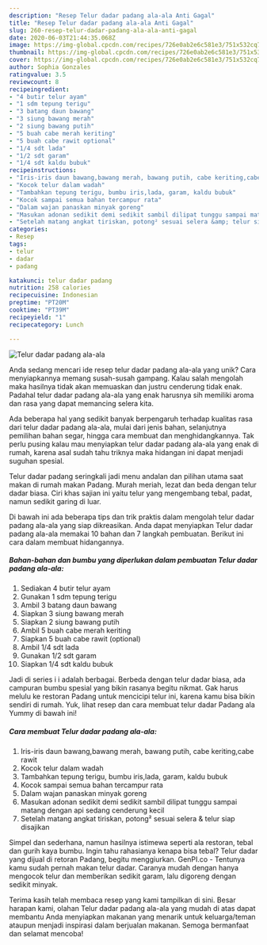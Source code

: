 ```yaml
---
description: "Resep Telur dadar padang ala-ala Anti Gagal"
title: "Resep Telur dadar padang ala-ala Anti Gagal"
slug: 260-resep-telur-dadar-padang-ala-ala-anti-gagal
date: 2020-06-03T21:44:35.068Z
image: https://img-global.cpcdn.com/recipes/726e0ab2e6c581e3/751x532cq70/telur-dadar-padang-ala-ala-foto-resep-utama.jpg
thumbnail: https://img-global.cpcdn.com/recipes/726e0ab2e6c581e3/751x532cq70/telur-dadar-padang-ala-ala-foto-resep-utama.jpg
cover: https://img-global.cpcdn.com/recipes/726e0ab2e6c581e3/751x532cq70/telur-dadar-padang-ala-ala-foto-resep-utama.jpg
author: Sophia Gonzales
ratingvalue: 3.5
reviewcount: 8
recipeingredient:
- "4 butir telur ayam"
- "1 sdm tepung terigu"
- "3 batang daun bawang"
- "3 siung bawang merah"
- "2 siung bawang putih"
- "5 buah cabe merah keriting"
- "5 buah cabe rawit optional"
- "1/4 sdt lada"
- "1/2 sdt garam"
- "1/4 sdt kaldu bubuk"
recipeinstructions:
- "Iris-iris daun bawang,bawang merah, bawang putih, cabe keriting,cabe rawit"
- "Kocok telur dalam wadah"
- "Tambahkan tepung terigu, bumbu iris,lada, garam, kaldu bubuk"
- "Kocok sampai semua bahan tercampur rata"
- "Dalam wajan panaskan minyak goreng"
- "Masukan adonan sedikit demi sedikit sambil dilipat tunggu sampai matang dengan api sedang cenderung kecil"
- "Setelah matang angkat tiriskan, potong² sesuai selera &amp; telur siap disajikan"
categories:
- Resep
tags:
- telur
- dadar
- padang

katakunci: telur dadar padang 
nutrition: 258 calories
recipecuisine: Indonesian
preptime: "PT20M"
cooktime: "PT39M"
recipeyield: "1"
recipecategory: Lunch

---
```



![Telur dadar padang ala-ala](https://img-global.cpcdn.com/recipes/726e0ab2e6c581e3/751x532cq70/telur-dadar-padang-ala-ala-foto-resep-utama.jpg)

Anda sedang mencari ide resep telur dadar padang ala-ala yang unik? Cara menyiapkannya memang susah-susah gampang. Kalau salah mengolah maka hasilnya tidak akan memuaskan dan justru cenderung tidak enak. Padahal telur dadar padang ala-ala yang enak harusnya sih memiliki aroma dan rasa yang dapat memancing selera kita.

Ada beberapa hal yang sedikit banyak berpengaruh terhadap kualitas rasa dari telur dadar padang ala-ala, mulai dari jenis bahan, selanjutnya pemilihan bahan segar, hingga cara membuat dan menghidangkannya. Tak perlu pusing kalau mau menyiapkan telur dadar padang ala-ala yang enak di rumah, karena asal sudah tahu triknya maka hidangan ini dapat menjadi suguhan spesial.

Telur dadar padang seringkali jadi menu andalan dan pilihan utama saat makan di rumah makan Padang. Murah meriah, lezat dan beda dengan telur dadar biasa. Ciri khas sajian ini yaitu telur yang mengembang tebal, padat, namun sedikit garing di luar.


Di bawah ini ada beberapa tips dan trik praktis dalam mengolah telur dadar padang ala-ala yang siap dikreasikan. Anda dapat menyiapkan Telur dadar padang ala-ala memakai 10 bahan dan 7 langkah pembuatan. Berikut ini cara dalam membuat hidangannya.

<!--inarticleads1-->

##### Bahan-bahan dan bumbu yang diperlukan dalam pembuatan Telur dadar padang ala-ala:

1. Sediakan 4 butir telur ayam
1. Gunakan 1 sdm tepung terigu
1. Ambil 3 batang daun bawang
1. Siapkan 3 siung bawang merah
1. Siapkan 2 siung bawang putih
1. Ambil 5 buah cabe merah keriting
1. Siapkan 5 buah cabe rawit (optional)
1. Ambil 1/4 sdt lada
1. Gunakan 1/2 sdt garam
1. Siapkan 1/4 sdt kaldu bubuk


Jadi di series i i adalah berbagai. Berbeda dengan telur dadar biasa, ada campuran bumbu spesial yang bikin rasanya begitu nikmat. Gak harus melulu ke restoran Padang untuk mencicipi telur ini, karena kamu bisa bikin sendiri di rumah. Yuk, lihat resep dan cara membuat telur dadar Padang ala Yummy di bawah ini! 

<!--inarticleads2-->

##### Cara membuat Telur dadar padang ala-ala:

1. Iris-iris daun bawang,bawang merah, bawang putih, cabe keriting,cabe rawit
1. Kocok telur dalam wadah
1. Tambahkan tepung terigu, bumbu iris,lada, garam, kaldu bubuk
1. Kocok sampai semua bahan tercampur rata
1. Dalam wajan panaskan minyak goreng
1. Masukan adonan sedikit demi sedikit sambil dilipat tunggu sampai matang dengan api sedang cenderung kecil
1. Setelah matang angkat tiriskan, potong² sesuai selera &amp; telur siap disajikan


Simpel dan sederhana, namun hasilnya istimewa seperti ala restoran, tebal dan gurih kaya bumbu. Ingin tahu rahasianya kenapa bisa tebal? Telur dadar yang dijual di retoran Padang, begitu menggiurkan. GenPI.co - Tentunya kamu sudah pernah makan telur dadar. Caranya mudah dengan hanya mengocok telur dan memberikan sedikit garam, lalu digoreng dengan sedikit minyak. 

Terima kasih telah membaca resep yang kami tampilkan di sini. Besar harapan kami, olahan Telur dadar padang ala-ala yang mudah di atas dapat membantu Anda menyiapkan makanan yang menarik untuk keluarga/teman ataupun menjadi inspirasi dalam berjualan makanan. Semoga bermanfaat dan selamat mencoba!
